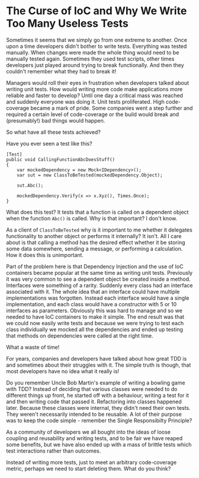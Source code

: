 # The Curse of IoC and Why We Write Too Many Useless Tests

Sometimes it seems that we simply go from one extreme to another. Once upon a time developers didn't bother to write tests. Everything was tested manually. When changes were made the whole thing would need to be manually tested again. Sometimes they used test scripts, other times developers just played around trying to break functionally. And then they couldn't remember what they had to break it!

Managers would roll their eyes in frustration when developers talked about writing unit tests. How would writing more code make applications more reliable and faster to develop? Until one day a critical mass was reached and suddenly everyone was doing it. Unit tests proliferated. High code-coverage became a mark of pride. Some companies went a step further and required a certain level of code-coverage or the build would break and (presumably!) bad things would happen.

So what have all these tests achieved?

Have you ever seen a test like this?

```
[Test]
public void CallingFunctionAbcDoesStuff()
{
    var mockedDependency = new Mock<IDependency>();
    var sut = new ClassToBeTested(mockedDependency.Object);

    sut.Abc();

    mockedDependency.Verify(x => x.Xyz(), Times.Once);
}
```

What does this test? It tests that a function is called on a dependent object when the function `Abc()` is called.
Why is that important? I don't know.

As a client of `ClassToBeTested` why is it important to me whether it delegates functionality to another object or performs it internally? It isn't. All I care about is that calling a method has the desired effect whether it be storing some data somewhere, sending a message, or performing a calculation. How it does this is unimportant.

Part of the problem here is that Dependency Injection and the use of IoC containers became popular at the same time as writing unit tests. Previously it was very common to see a dependent object be created inside a method. Interfaces were something of a rarity. Suddenly every class had an interface associated with it. The whole idea that an interface could have multiple implementations was forgotten. Instead each interface would have a single implementation, and each class would have a constructor with 5 or 10 interfaces as parameters. Obviously this was hard to manage and so we needed to have IoC containers to make it simple. The end result was that we could now easily write tests and because we were trying to test each class individually we mocked all the dependencies and ended up testing that methods on dependencies were called at the right time.

What a waste of time!

For years, companies and developers have talked about how great TDD is and sometimes about their struggles with it. The simple truth is though, that most developers have no idea what it really is!

Do you remember Uncle Bob Martin's example of writing a bowling game with TDD? Instead of deciding that various classes were needed to do different things up front, he started off with a behaviour, writing a test for it and then writing code that passed it. Refactoring into classes happened later. Because these classes were internal, they didn't need their own tests. They weren't necessarily intended to be reusable. A lot of their purpose was to keep the code simple - remember the Single Responsibilty Principle?

As a community of developers we all bought into the ideas of loose coupling and reusability and writing tests, and to be fair we have reaped some benefits, but we have also ended up with a mass of brittle tests which test interactions rather than outcomes.

Instead of writing more tests, just to meet an arbitrary code-coverage metric, perhaps we need to start deleting them. What do you think?
